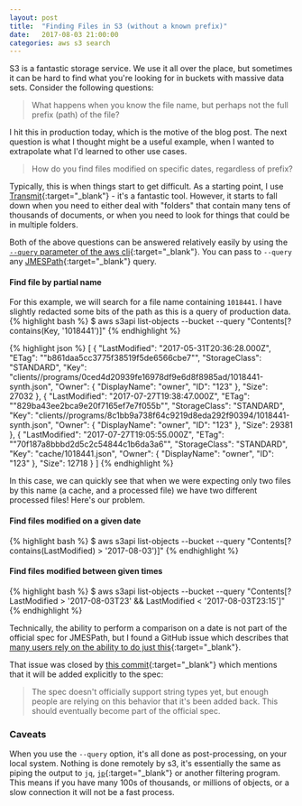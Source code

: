 ```yaml
---
layout: post
title:  "Finding Files in S3 (without a known prefix)"
date:   2017-08-03 21:00:00
categories: aws s3 search
---
```


S3 is a fantastic storage service. We use it all over the place, but sometimes
it can be hard to find what you're looking for in buckets with massive
data sets. Consider the following questions:

> What happens when you know the file name, but perhaps not the full prefix
(path) of the file?

I hit this in production today, which is the motive of the blog post. The
next question is what I thought might be a useful example, when I wanted
to extrapolate what I'd learned to other use cases.

> How do you find files modified on specific dates, regardless of prefix?

<!--more-->

Typically, this is when things start to get difficult. As a starting point,
I use [Transmit][transmit]{:target="_blank"} - it's a fantastic tool. However, it starts to fall
down when you need to either deal with "folders" that contain many tens of
thousands of documents, or when you need to look for things that could be
in multiple folders.

Both of the above questions can be answered relatively easily by using the
[`--query` parameter of the aws cli][query]{:target="_blank"}. You can pass to `--query` any
[JMESPath][jmespath]{:target="_blank"} query.

#### Find file by partial name

For this example, we will search for a file name containing `1018441`. I
have slightly redacted some bits of the path as this is a query of
production data.
{% highlight bash %}
$ aws s3api list-objects --bucket <bucket-name> --query "Contents[?contains(Key, '1018441')]"
{% endhighlight %}

{% highlight json %}
[
    {
        "LastModified": "2017-05-31T20:36:28.000Z",
        "ETag": "\"b861daa5cc3775f38519f5de6566cbe7\"",
        "StorageClass": "STANDARD",
        "Key": "clients/<client name>/programs/0ced4d20939fe16978df9e6d8f8985ad/1018441-synth.json",
        "Owner": {
            "DisplayName": "owner",
            "ID": "123"
        },
        "Size": 27032
    },
    {
        "LastModified": "2017-07-27T19:38:47.000Z",
        "ETag": "\"829ba43ee2bca9e20f7165ef7e7f055b\"",
        "StorageClass": "STANDARD",
        "Key": "clients/<client-name>/programs/8c1bb9a738f64c9219d8eda292f90394/1018441-synth.json",
        "Owner": {
            "DisplayName": "owner",
            "ID": "123"
        },
        "Size": 29381
    },
    {
        "LastModified": "2017-07-27T19:05:55.000Z",
        "ETag": "\"70f187a8bbbd2d5c2c54844c1b6da3a6\"",
        "StorageClass": "STANDARD",
        "Key": "cache/1018441.json",
        "Owner": {
            "DisplayName": "owner",
            "ID": "123"
        },
        "Size": 12718
    }
]
{% endhighlight %}

In this case, we can quickly see that when we were expecting only two files
by this name (a cache, and a processed file) we have two different processed
files! Here's our problem.

#### Find files modified on a given date
{% highlight bash %}
$ aws s3api list-objects --bucket <bucket name> --query "Contents[?contains(LastModified) > '2017-08-03')]"
{% endhighlight %}

#### Find files modified between given times
{% highlight bash %}
$ aws s3api list-objects --bucket <bucket name> --query "Contents[?LastModified > '2017-08-03T23' && LastModified < '2017-08-03T23:15']"
{% endhighlight %}

Technically, the ability to perform a comparison on a date is not part of
the official spec for JMESPath, but I found a GitHub issue which describes
that [many users rely on the ability to do just this][date-issue]{:target="_blank"}.

That issue was closed by [this commit][date-fix]{:target="_blank"} which mentions that it
will be added explicitly to the spec:

> The spec doesn't officially support string types yet, but enough people
are relying on this behavior that it's been added back.  This should
eventually become part of the official spec.

### Caveats
When you use the `--query` option, it's all done as post-processing, on your
local system. Nothing is done remotely by s3, it's essentially the same as
piping the output to `jq`, [`jp`][jp]{:target="_blank"} or another filtering program. This means if
you have many 100s of thousands, or millions of objects, or a slow connection
it will not be a fast process.

[transmit]: https://www.panic.com/transmit/
[query]: http://docs.aws.amazon.com/cli/latest/reference/index.html#options
[jmespath]: http://jmespath.org/
[date-issue]: https://github.com/jmespath/jmespath.py/issues/124
[date-fix]: https://github.com/jamesls/jmespath/commit/b893fc2bdd52fdd227a8cec3b7a26574de813e67
[jp]: https://github.com/jmespath/jp